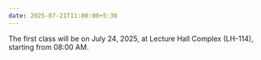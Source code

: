 ```yaml
---
date: 2025-07-21T11:00:00+5:30
---
```

The first class will be on July 24, 2025, at Lecture Hall Complex (LH-114), starting from 08:00 AM.
